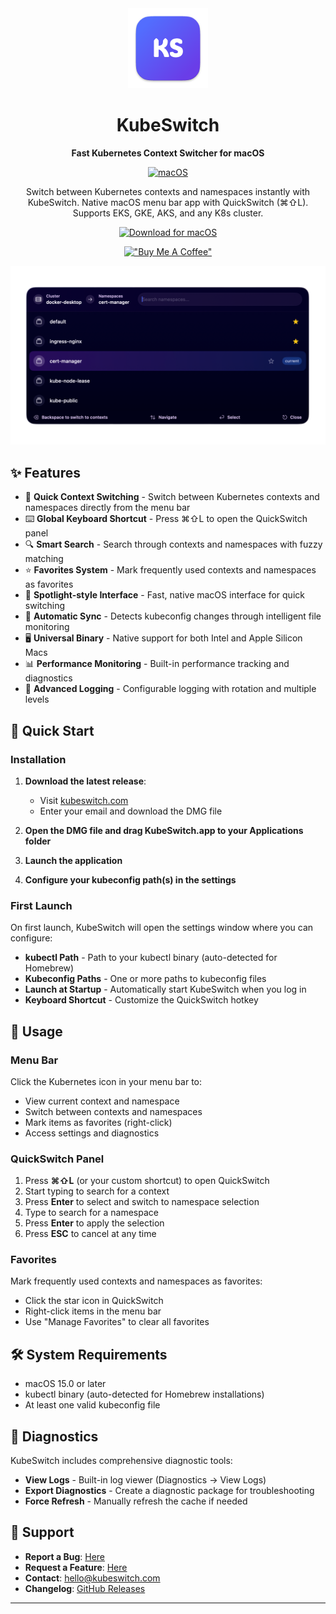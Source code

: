 <div align="center">
  <img src="logo.png" alt="KubeSwitch Logo" width="128" height="128" />
  
  # KubeSwitch
  
  **Fast Kubernetes Context Switcher for macOS**
  
  [![macOS](https://img.shields.io/badge/macOS-15.0%2B-blue)](https://www.apple.com/macos/)
  
  Switch between Kubernetes contexts and namespaces instantly with KubeSwitch. Native macOS menu bar app with QuickSwitch (⌘⇧L). Supports EKS, GKE, AKS, and any K8s cluster.
  
  <a href="https://kubeswitch.com">
    <img src="https://img.shields.io/badge/Download%20for%20macOS-8b5cf6?style=for-the-badge&logo=apple&logoColor=white" alt="Download for macOS" />
  </a>
  
  [!["Buy Me A Coffee"](https://www.buymeacoffee.com/assets/img/custom_images/orange_img.png)](https://www.buymeacoffee.com/razvanmac)
  
  
  <p align="center">
    <img src="quickswitch.png" alt="QuickSwitch Panel" width="1000" />
  </p>
</div>

## ✨ Features

- 🔄 **Quick Context Switching** - Switch between Kubernetes contexts and namespaces directly from the menu bar
- ⌨️ **Global Keyboard Shortcut** - Press ⌘⇧L to open the QuickSwitch panel
- 🔍 **Smart Search** - Search through contexts and namespaces with fuzzy matching
- ⭐ **Favorites System** - Mark frequently used contexts and namespaces as favorites
- 📱 **Spotlight-style Interface** - Fast, native macOS interface for quick switching
- 🔄 **Automatic Sync** - Detects kubeconfig changes through intelligent file monitoring
- 🖥️ **Universal Binary** - Native support for both Intel and Apple Silicon Macs
- 📊 **Performance Monitoring** - Built-in performance tracking and diagnostics
- 📝 **Advanced Logging** - Configurable logging with rotation and multiple levels

## 🚀 Quick Start

### Installation

1. **Download the latest release**:
   - Visit [kubeswitch.com](https://kubeswitch.com)
   - Enter your email and download the DMG file

2. **Open the DMG file and drag KubeSwitch.app to your Applications folder**

3. **Launch the application**

4. **Configure your kubeconfig path(s) in the settings**

### First Launch

On first launch, KubeSwitch will open the settings window where you can configure:

- **kubectl Path** - Path to your kubectl binary (auto-detected for Homebrew)
- **Kubeconfig Paths** - One or more paths to kubeconfig files
- **Launch at Startup** - Automatically start KubeSwitch when you log in
- **Keyboard Shortcut** - Customize the QuickSwitch hotkey

## 🎯 Usage

### Menu Bar

Click the Kubernetes icon in your menu bar to:

- View current context and namespace
- Switch between contexts and namespaces
- Mark items as favorites (right-click)
- Access settings and diagnostics

### QuickSwitch Panel

1. Press **⌘⇧L** (or your custom shortcut) to open QuickSwitch
2. Start typing to search for a context
3. Press **Enter** to select and switch to namespace selection
4. Type to search for a namespace
5. Press **Enter** to apply the selection
6. Press **ESC** to cancel at any time

### Favorites

Mark frequently used contexts and namespaces as favorites:

- Click the star icon in QuickSwitch
- Right-click items in the menu bar
- Use "Manage Favorites" to clear all favorites

## 🛠️ System Requirements

- macOS 15.0 or later
- kubectl binary (auto-detected for Homebrew installations)
- At least one valid kubeconfig file

## 🔧 Diagnostics

KubeSwitch includes comprehensive diagnostic tools:

- **View Logs** - Built-in log viewer (Diagnostics → View Logs)
- **Export Diagnostics** - Create a diagnostic package for troubleshooting
- **Force Refresh** - Manually refresh the cache if needed

## 📝 Support

- **Report a Bug**: [Here](https://github.com/KubeSwitch/kubeswitch-public/issues/new?template=%F0%9F%90%9B-bug-report.md)
- **Request a Feature**: [Here](https://github.com/KubeSwitch/kubeswitch-public/issues/new?template=%F0%9F%9A%80-feature-request.md)
- **Contact**: hello@kubeswitch.com
- **Changelog**: [GitHub Releases](https://github.com/KubeSwitch/kubeswitch-public/releases)

---
